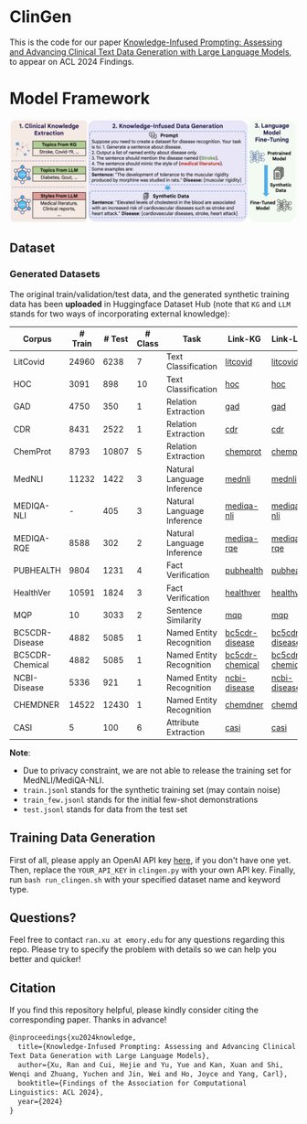 # ClinGen

This is the code for our paper [Knowledge-Infused Prompting: Assessing and Advancing Clinical Text Data Generation with Large Language Models](https://arxiv.org/abs/2311.00287), to appear on ACL 2024 Findings.

# Model Framework
![ClinGen](figure/clingen.png)

## Dataset
### Generated Datasets
The original train/validation/test data, and the generated synthetic training data has been **uploaded** in Huggingface Dataset Hub (note that `KG` and `LLM` stands for two ways of incorporating external knowledge):

| Corpus | # Train | # Test | # Class | Task | Link-KG |  Link-LLM | 
| ------  | ------- | ----- | ----------- | ----------- | ----------- | ----------- |
| LitCovid | 24960 | 6238 | 7 | Text Classification | [litcovid](https://huggingface.co/datasets/ritaranx/clinical-synthetic-text-kg/tree/main/litcovid) | [litcovid](https://huggingface.co/datasets/ritaranx/clinical-synthetic-text-llm/tree/main/litcovid) 
| HOC | 3091 | 898 | 10 | Text Classification |  [hoc](https://huggingface.co/datasets/ritaranx/clinical-synthetic-text-kg/tree/main/hoc) |  [hoc](https://huggingface.co/datasets/ritaranx/clinical-synthetic-text-llm/tree/main/hoc)
| GAD | 4750 | 350 | 1 | Relation Extraction | [gad](https://huggingface.co/datasets/ritaranx/clinical-synthetic-text-kg/tree/main/gad) |  [gad](https://huggingface.co/datasets/ritaranx/clinical-synthetic-text-llm/tree/main/gad)
| CDR | 8431 | 2522 | 1 | Relation Extraction | [cdr](https://huggingface.co/datasets/ritaranx/clinical-synthetic-text-kg/tree/main/cdr) |  [cdr](https://huggingface.co/datasets/ritaranx/clinical-synthetic-text-llm/tree/main/cdr)
| ChemProt | 8793 | 10807 | 5 | Relation Extraction | [chemprot](https://huggingface.co/datasets/ritaranx/clinical-synthetic-text-kg/tree/main/chemprot) | [chemprot](https://huggingface.co/datasets/ritaranx/clinical-synthetic-text-llm/tree/main/chemprot)
| MedNLI | 11232 | 1422 | 3 | Natural Language Inference | [mednli](https://huggingface.co/datasets/ritaranx/clinical-synthetic-text-kg/tree/main/nli) | [mednli](https://huggingface.co/datasets/ritaranx/clinical-synthetic-text-llm/tree/main/nli)
| MEDIQA-NLI | - | 405 | 3 | Natural Language Inference |  [mediqa-nli](https://huggingface.co/datasets/ritaranx/clinical-synthetic-text-kg/tree/main/nli) | [mediqa-nli](https://huggingface.co/datasets/ritaranx/clinical-synthetic-text-llm/tree/main/nli)
| MEDIQA-RQE | 8588 | 302 | 2 | Natural Language Inference | [mediqa-rqe](https://huggingface.co/datasets/ritaranx/clinical-synthetic-text-kg/tree/main/mediqa_rqe) | [mediqa-rqe](https://huggingface.co/datasets/ritaranx/clinical-synthetic-text-llm/tree/main/mediqa_rqe)
| PUBHEALTH | 9804 | 1231 | 4 | Fact Verification | [pubhealth](https://huggingface.co/datasets/ritaranx/clinical-synthetic-text-kg/tree/main/pubhealth) | [pubhealth](https://huggingface.co/datasets/ritaranx/clinical-synthetic-text-llm/tree/main/pubhealth)
| HealthVer | 10591 | 1824 | 3 | Fact Verification | [healthver](https://huggingface.co/datasets/ritaranx/clinical-synthetic-text-kg/tree/main/healthver) | [healthver](https://huggingface.co/datasets/ritaranx/clinical-synthetic-text-llm/tree/main/healthver)
| MQP | 10 | 3033 | 2 | Sentence Similarity | [mqp](https://huggingface.co/datasets/ritaranx/clinical-synthetic-text-kg/tree/main/mqp) | [mqp](https://huggingface.co/datasets/ritaranx/clinical-synthetic-text-llm/tree/main/mqp)
| BC5CDR-Disease | 4882 | 5085 | 1 | Named Entity Recognition |  [bc5cdr-disease](https://huggingface.co/datasets/ritaranx/clinical-synthetic-text-kg/tree/main/bc5cdr_disease) |  [bc5cdr-disease](https://huggingface.co/datasets/ritaranx/clinical-synthetic-text-llm/tree/main/bc5cdr_disease)
| BC5CDR-Chemical | 4882 | 5085 | 1 | Named Entity Recognition | [bc5cdr-chemical](https://huggingface.co/datasets/ritaranx/clinical-synthetic-text-kg/tree/main/bc5cdr_chemical) | [bc5cdr-chemical](https://huggingface.co/datasets/ritaranx/clinical-synthetic-text-llm/tree/main/bc5cdr_chemical)
| NCBI-Disease | 5336 | 921 | 1 | Named Entity Recognition | [ncbi-disease](https://huggingface.co/datasets/ritaranx/clinical-synthetic-text-kg/tree/main/ncbi_disease) | [ncbi-disease](https://huggingface.co/datasets/ritaranx/clinical-synthetic-text-llm/tree/main/ncbi_disease)
| CHEMDNER | 14522 | 12430 | 1 | Named Entity Recognition | [chemdner](https://huggingface.co/datasets/ritaranx/clinical-synthetic-text-kg/tree/main/chemdner) |  [chemdner](https://huggingface.co/datasets/ritaranx/clinical-synthetic-text-llm/tree/main/chemdner)
| CASI | 5 | 100 | 6 | Attribute Extraction | [casi](https://huggingface.co/datasets/ritaranx/clinical-synthetic-text-kg/tree/main/casi) | [casi](https://huggingface.co/datasets/ritaranx/clinical-synthetic-text-llm/tree/main/casi)

**Note**: 
- Due to privacy constraint, we are not able to release the training set for MedNLI/MediQA-NLI.  
- `train.jsonl` stands for the synthetic training set (may contain noise)
- `train_few.jsonl` stands for the initial few-shot demonstrations
- `test.jsonl` stands for data from the test set


## Training Data Generation
First of all, please apply an OpenAI API key [here](https://openai.com/blog/openai-api), if you don't have one yet.
Then, replace the `YOUR_API_KEY` in `clingen.py` with your own API key.
Finally, run `bash run_clingen.sh` with your specified dataset name and keyword type.

## Questions?
Feel free to contact `ran.xu at emory.edu` for any questions regarding this repo. Please try to specify the problem with details so we can help you better and quicker!

## Citation
If you find this repository helpful, please kindly consider citing the corresponding paper. Thanks in advance!

```
@inproceedings{xu2024knowledge,
  title={Knowledge-Infused Prompting: Assessing and Advancing Clinical Text Data Generation with Large Language Models},
  author={Xu, Ran and Cui, Hejie and Yu, Yue and Kan, Xuan and Shi, Wenqi and Zhuang, Yuchen and Jin, Wei and Ho, Joyce and Yang, Carl},
  booktitle={Findings of the Association for Computational Linguistics: ACL 2024},
  year={2024}
}
```
